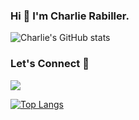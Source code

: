 ### Hi 👋 I'm Charlie Rabiller.

 
 
![Charlie's GitHub stats](https://readme-stats-seven-mu.vercel.app/api?username=charlie85270&show_icons=true)


### Let's Connect 🔗

[![](https://img.shields.io/badge/linkedin-%230077B5.svg?&style=for-the-badge&logo=linkedin&logoColor=white0e76a8)](https://www.linkedin.com/in/crabiller/)

[![Top Langs](https://github-readme-stats.vercel.app/api/top-langs/?username=Charlie85270)](https://github.com/Charlie85270)
